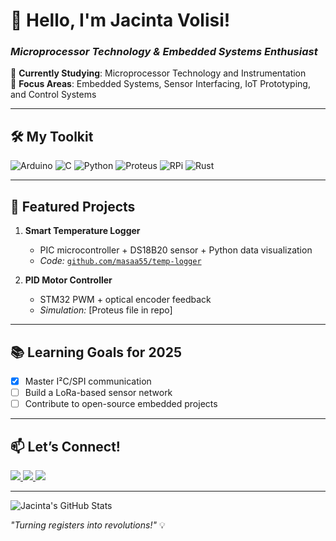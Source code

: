 # 👋 Hello, I'm Jacinta Volisi!  
### *Microprocessor Technology & Embedded Systems Enthusiast*  

🔬 **Currently Studying**: Microprocessor Technology and Instrumentation  
🎯 **Focus Areas**: Embedded Systems, Sensor Interfacing, IoT Prototyping, and Control Systems  

---

## 🛠 **My Toolkit**  
<p align="left">  
  <img src="https://img.shields.io/badge/Arduino-00979D?logo=arduino&logoColor=white" alt="Arduino">  
  <img src="https://img.shields.io/badge/C-00599C?logo=c&logoColor=white" alt="C">  
  <img src="https://img.shields.io/badge/Python-3776AB?logo=python&logoColor=white" alt="Python">  
  <img src="https://img.shields.io/badge/Proteus-1E90FF?logo=proteus&logoColor=white" alt="Proteus">  
  <img src="https://img.shields.io/badge/Raspberry%20Pi-A22846?logo=raspberry-pi&logoColor=white" alt="RPi">
  <img src="https://img.shields.io/badge/Rust-000000?logo=rust&logoColor=white" alt="Rust">
</p>  

---

## 🌟 **Featured Projects**  
1. **Smart Temperature Logger**  
   - PIC microcontroller + DS18B20 sensor + Python data visualization  
   - *Code:* [`github.com/masaa55/temp-logger`](https://github.com/masaa55/temp-logger)  

2. **PID Motor Controller**  
   - STM32 PWM + optical encoder feedback  
   - *Simulation:* [Proteus file in repo]  

---

## 📚 **Learning Goals for 2025**  
- [x] Master I²C/SPI communication  
- [ ] Build a LoRa-based sensor network  
- [ ] Contribute to open-source embedded projects  

---

## 📫 **Let’s Connect!**  
<p align="left">  
  <a href="mailto:volisijacinta@gmail.com">  
    <img src="https://img.shields.io/badge/Email-D14836?logo=gmail&logoColor=white">  
  </a>  
  <a href="https://www.linkedin.com/in/jacinta-volisi-56ba602b6?utm_source=share&utm_campaign=share_via&utm_content=profile&utm_medium=android_appyour-profile">  
    <img src="https://img.shields.io/badge/LinkedIn-0077B5?logo=linkedin&logoColor=white">  
  </a>  
  <a href="https://x.com/jacimasaa?t=dG9-JJLnemIrxfc7JKLNTA&s=09">  
    <img src="https://img.shields.io/badge/Twitter-1DA1F2?logo=twitter&logoColor=white">  
  </a>  
</p>  

---

![Jacinta's GitHub Stats](https://github-readme-stats.vercel.app/api?username=masaa55&show_icons=true&theme=radical)  

*"Turning registers into revolutions!"* 💡  
